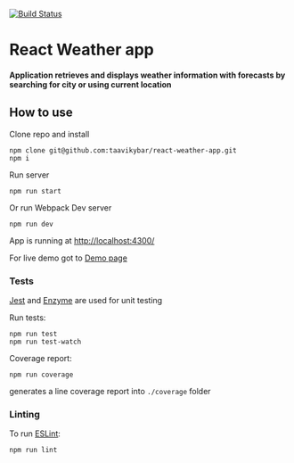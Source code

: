 [![Build Status](https://travis-ci.org/taavikybar/react-weather-app.svg?branch=master)](https://travis-ci.org/taavikybar/react-weather-app)

# React Weather app

#### Application retrieves and displays weather information with forecasts by searching for city or using current location

## How to use
Clone repo and install

```
npm clone git@github.com:taavikybar/react-weather-app.git
npm i
```

Run server

```
npm run start
```

Or run Webpack Dev server

```
npm run dev
```

App is running at [http://localhost:4300/](http://localhost:4300/)

For live demo got to [Demo page](http://weather.blkmrktdesigns.com/)

### Tests
[Jest](https://facebook.github.io/jest/) and [Enzyme](http://airbnb.io/enzyme/) are used for unit testing

Run tests:

```
npm run test
npm run test-watch
``` 

Coverage report:

```
npm run coverage
```
generates a line coverage report into `./coverage` folder

### Linting

To run [ESLint](https://eslint.org/):

```
npm run lint
```
